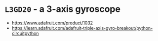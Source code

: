 # `L3GD20` - a 3-axis gyroscope
- <https://www.adafruit.com/product/1032>
- <https://learn.adafruit.com/adafruit-triple-axis-gyro-breakout/python-circuitpython>
